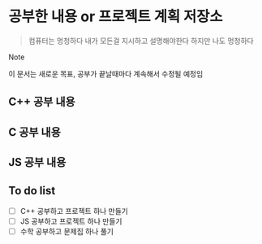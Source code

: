 # 공부한 내용 or 프로젝트 계획 저장소 

> 컴퓨터는 멍청하다 내가 모든걸 지시하고 설명해야한다 하지만 나도 멍청하다 

> [!NOTE]
> 이 문서는 새로운 목표, 공부가 끝날때마다 계속해서 수정될 예정임

## C++ 공부 내용

## C 공부 내용

## JS 공부 내용

## To do list 
- [ ] C++ 공부하고 프로젝트 하나 만들기
- [ ] JS 공부하고 프로젝트 하나 만들기
- [ ] 수학 공부하고 문제집 하나 풀기
